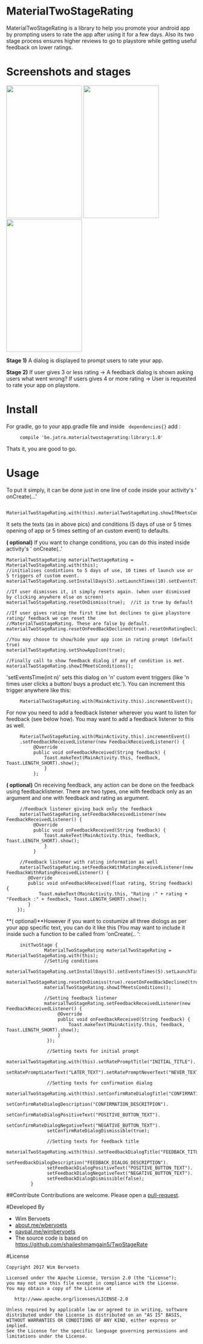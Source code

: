 # MaterialTwoStageRating
MaterialTwoStageRating is a library to help you promote your android app by prompting users to rate the app after using it for a few days.
Also its two stage process ensures higher reviews to go to playstore while getting useful feedback on lower ratings.

# Screenshots and stages


<img src="https://raw.githubusercontent.com/wimbervoets/MaterialTwoStageRating/master/snapshots/Screenshot_20170102-161620.png" width="200" height="350" />
<img src="https://raw.githubusercontent.com/wimbervoets/MaterialTwoStageRating/master/snapshots/Screenshot_20170102-161628.png" width="200" height="350" />
<img src="https://raw.githubusercontent.com/wimbervoets/MaterialTwoStageRating/master/snapshots/Screenshot_20170102-161834.png" width="200" height="350" />

**Stage 1)** A dialog is displayed to prompt users to rate your app.

**Stage 2)** If user gives 3 or less rating -> A feedback dialog is shown asking users what went wrong?
         If users gives 4 or more rating -> User is requested to rate your app on playstore.

# Install

For gradle, go to your app.gradle file and inside ` dependencies{}` add :

         compile 'be.jatra.materialtwostagerating:library:1.0'

Thats it, you are good to go.

#  Usage

To put it simply, it can be done just in one line of code inside your activity's ' onCreate(...'

         MaterialTwoStageRating.with(this).materialTwoStageRating.showIfMeetsConditions();

It sets the texts (as in above pics) and conditions (5 days of use or 5 times opening of app or 5 times setting of an custom event) to defaults.
         


**( optional)** If you want to change conditions, you can do this insted inside activity's ' onCreate(..'
    
    MaterialTwoStageRating materialTwoStageRating = MaterialTwoStageRating.with(this);
    //initialises condintions to 5 days of use, 10 times of launch use or 5 triggers of custom event.
    materialTwoStageRating.setInstallDays(5).setLaunchTimes(10).setEventsTimes(5);
    
    //If user dismisses it, it simply resets again. (when user dismissed by clicking anywhere else on screen)
    materialTwoStageRating.resetOnDismiss(true);  //it is true by default
    
    //If user gives rating the first time but declines to give playstore rating/ feedback we can reset the
    //MaterialTwoStageRating. These are false by default.
    materialTwoStageRating.resetOnFeedBackDeclined(true).resetOnRatingDeclined(true);
    
    //You may choose to show/hide your app icon in rating prompt (default true)
    materialTwoStageRating.setShowAppIcon(true);
    
    //Finally call to show feedback dialog if any of condition is met.
    materialTwoStageRating.showIfMeetsConditions();
         

'setEventsTime(int n)' sets this dialog on 'n' custom event triggers (like 'n times user clicks a button/ buys a product etc.'). You can increment this trigger anywhere like this:

         MaterialTwoStageRating.with(MainActivity.this).incrementEvent();
         
For now you need to add a feedback listener wherever you want to listen for feedback (see below how). You may want to add a feedback listener to this as well. 
         
         MaterialTwoStageRating.with(MainActivity.this).incrementEvent()
         .setFeedbackReceivedListener(new FeedbackReceivedListener() {
              @Override
              public void onFeedbackReceived(String feedback) {
                  Toast.makeText(MainActivity.this, feedback, Toast.LENGTH_SHORT).show();
                  }
              };
         
**( optional)** On receiving feedback, any action can be done on the feedback using feedbacklistener. There are two types, one with feedback only as an argument and one with feedback and rating as argument.
 
         
         //Feedback listener giving back only the feedback
         materialTwoStageRating.setFeedbackReceivedListener(new FeedbackReceivedListener() {
              @Override
              public void onFeedbackReceived(String feedback) {
                  Toast.makeText(MainActivity.this, feedback, Toast.LENGTH_SHORT).show();
                  }
              }
              
         //Feedback listener with rating information as well
         materialTwoStageRating.setFeedbackWithRatingReceivedListener(new FeedbackWithRatingReceivedListener() {
            @Override
            public void onFeedbackReceived(float rating, String feedback) {
                Toast.makeText(MainActivity.this, "Rating :" + rating + "Feedback :" + feedback, Toast.LENGTH_SHORT).show();
            }
        });
                  

**( optional)**However if you want to costumize all three diologs as per your app specific text, you can do it like this (You may want to include it inside such a function to be called from 'onCreate(.. ':
 
         
         initTwoStage {
                  MaterialTwoStageRating materialTwoStageRating = MaterialTwoStageRating.with(this);
                  //Setting conditions
                  materialTwoStageRating.setInstallDays(5).setEventsTimes(5).setLaunchTimes(5);
                  materialTwoStageRating.resetOnDismiss(true).resetOnFeedBackDeclined(true).resetOnRatingDeclined(false);
                  materialTwoStageRating.showIfMeetsConditions();

                  //Setting feedback listener
                  materialTwoStageRating.setFeedbackReceivedListener(new FeedbackReceivedListener() {
                       @Override
                       public void onFeedbackReceived(String feedback) {
                           Toast.makeText(MainActivity.this, feedback, Toast.LENGTH_SHORT).show();
                       }
                   });

                   //Setting texts for initial prompt
                   materialTwoStageRating.with(this).setRatePromptTitle("INITIAL_TITLE").
                           setRatePromptLaterText("LATER_TEXT").setRatePromptNeverText("NEVER_TEXT").setRatePromptDismissible(false);

                   //Setting texts for confirmation dialog
                   materialTwoStageRating.with(this).setConfirmRateDialogTitle("CONFIRMATION_TITLE").
                   setConfirmRateDialogDescription("CONFIRMATION_DESCRITPION").
                   setConfirmRateDialogPositiveText("POSITIVE_BUTTON_TEXT").
                   setConfirmRateDialogNegativeText("NEGATIVE_BUTTON_TEXT").
                   setConfirmRateDialogDismissible(true);

                   //Setting texts for feedback title
                   materialTwoStageRating.with(this).setFeedbackDialogTitle("FEEDBACK_TITLE").
                   setFeedbackDialogDescription("FEEDBACK_DIALOG_DESCRIPTION").
                   setFeedbackDialogPositiveText("POSITIVE_BUTTON_TEXT").
                   setFeedbackDialogNegativeText("NEGATIVE_BUTTON_TEXT").
                   setFeedbackDialogDismissible(false);
             }


##Contribute
Contributions are welcome. Please open a [pull-request](https://help.github.com/articles/about-pull-requests/).


#Developed By

* Wim Bervoets
 * [about.me/wbervoets](https://about.me/wbervoets)
 * [paypal.me/wimbervoets](https://www.paypal.me/wimbervoets)
* The source code is based on https://github.com/shaileshmamgain5/TwoStageRate


#License

    Copyright 2017 Wim Bervoets

    Licensed under the Apache License, Version 2.0 (the "License");
    you may not use this file except in compliance with the License.
    You may obtain a copy of the License at

       http://www.apache.org/licenses/LICENSE-2.0

    Unless required by applicable law or agreed to in writing, software
    distributed under the License is distributed on an "AS IS" BASIS,
    WITHOUT WARRANTIES OR CONDITIONS OF ANY KIND, either express or implied.
    See the License for the specific language governing permissions and
    limitations under the License.




